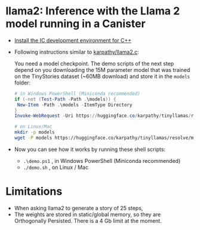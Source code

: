 # llama2: Inference with the Llama 2 model running in a Canister

- [Install the IC development environment for C++](https://docs.icpp.world/installation.html)
- Following instructions similar to [karpathy/llama2.c](https://github.com/karpathy/llama2.c):

   You need a model checkpoint. The demo scripts of the next step depend on you downloading the 15M parameter model that was trained on the TinyStories dataset (~60MB download) and store it in the `models` folder:

   ```powershell
   # in Windows PowerShell (Miniconda recommended)
   if (-not (Test-Path -Path .\models)) {
    New-Item -Path .\models -ItemType Directory
   }
   Invoke-WebRequest -Uri https://huggingface.co/karpathy/tinyllamas/resolve/main/stories15M.bin -OutFile .\models\stories15M.bin
   ```

   ```bash
   # on Linux/Mac
   mkdir -p models
   wget -P models https://huggingface.co/karpathy/tinyllamas/resolve/main/stories15M.bin
   ```

- Now you can see how it works by running these shell scripts:  
  - `.\demo.ps1` , in Windows PowerShell (Miniconda recommended)
  - `./demo.sh`  , on Linux / Mac

# Limitations

- When asking llama2 to generate a story of 25 steps, 
- The weights are stored in static/global memory, so they are Orthogonally Persisted. There is a 4 Gb limit at the moment.
